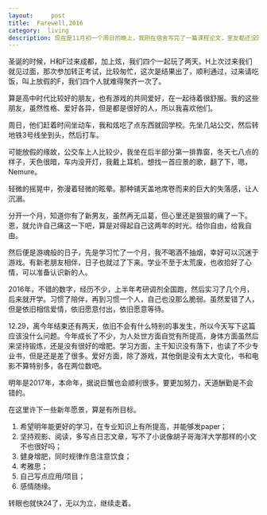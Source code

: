 ```yaml
---
layout:     post
title:  Farewell,2016
category:  living
description: 现在是11月初一个周日的晚上，我刚在宿舍写完了一篇课程论文，室友都还没回，听歌，浮现的情绪比较合适，于是终于空下些许时间，可以在这里写上点什么。
---
```

圣诞的时候，H和F过来成都，加上炫，我们四个一起玩了两天。H上次过来我们就见过面，那次参加转正考试，比较匆忙，这次是结果出了，顺利通过，过来请吃饭，叫上放假的F，我们四个人就难得聚齐一次了。

算是高中时代比较好的朋友，也有游戏的共同爱好，在一起待着很舒服。我的这些朋友，虽然性格、爱好各异，但是都是很好的人，所以我喜欢他们。

周日，他们赶着时间坐动车，我和炫吃了点东西就回学校。先坐几站公交，然后转地铁3号线坐到头，然后打车。

可能放假的缘故，公交车上人比较少，我坐在后半部分第一排靠窗，冬天七八点的样子，天色很暗，车内没开灯，我戴上耳机，想找一首应景的歌，翻了下，嗯，Nemure。

轻微的摇晃中，弥漫着轻微的眩晕。那种铺天盖地席卷而来的巨大的失落感，让人沉溺。

分开一个月，知道你有了新男友，虽然再无瓜葛，但心里还是狠狠的痛了一下。恩，就允许自己痛这一下吧，算是对得起自己这两年的时光。给你自由，给我自由。

然后便是游魂般的日子，先是学习忙了一个月，我不喝酒不抽烟，幸好可以沉迷于游戏。有新老朋友相伴，日子也就过了下来。学业不至于太荒废，也收拾好了心情，可以准备认识新的人。

2016年，不错的数字，经历不少，上半年考研调剂全国跑，然后实习了几个月，后来就开学。习惯了陪伴，再到习惯一个人，自己也没那么脆弱。虽然爱错了人，但是依旧相信爱情，依旧愿意付出，依旧愿意等待。

12.29，离今年结束还有两天，依旧不会有什么特别的事发生，所以今天写下这篇应该没什么问题。今年成长了不少，为人处世方面自觉有所提高，身体方面虽然后来坚持锻炼，还是没有很好的增肥。学习方面，主干知识没有落下，也读了不少专业书，但是还是差了很多。爱好方面，除了游戏，其他倒是没有太大变化，书和电影不算特别多，各在两位数吧。

明年是2017年，本命年，据说巨蟹也会顺利很多。要更加努力，天道酬勤是不会错的。

在这里许下一些新年愿景，算是有所目标。

1. 希望明年能更好的学习，在专业知识上有所提高，并能够发paper；
2. 坚持观影、阅读，多写点日志文章，写不了小说像胡子哥海洋大学那样的小文不也很好吗；
3. 健身增肥，同时规律作息注意饮食；
4. 考雅思；
5. 自己写点应用/项目；
6. 感情随缘。

转眼也就快24了，无以为立，继续走着。






